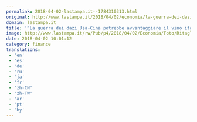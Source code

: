 ```yaml
---
permalink: 2018-04-02-lastampa.it--1784310313.html
original: http://www.lastampa.it/2018/04/02/economia/la-guerra-dei-dazi-usacina-potrebbe-avvantaggiare-il-vino-italiano-8CPflR0l7186bRGK6MJ7EM/pagina.html
domain: lastampa.it
title: '“La guerra dei dazi Usa-Cina potrebbe avvantaggiare il vino italiano”'
image: http://www.lastampa.it/rw/Pub/p4/2018/04/02/Economia/Foto/RitagliWeb/2193259_1521905468-kz8G-U1110224332529x9B-1024x576%40LaStampa.it.jpg
date: 2018-04-02 10:01:12
category: finance
translations: 
 - 'en'
 - 'es'
 - 'de'
 - 'ru'
 - 'ja'
 - 'fr'
 - 'zh-CN'
 - 'zh-TW'
 - 'ar'
 - 'pt'
 - 'hy'
---
```


